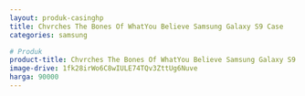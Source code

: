 ```yaml
---
layout: produk-casinghp
title: Chvrches The Bones Of WhatYou Believe Samsung Galaxy S9 Case
categories: samsung

# Produk
product-title: Chvrches The Bones Of WhatYou Believe Samsung Galaxy S9 Case
image-drive: 1fk28irWo6C8wIULE74TQv3ZttUg6Nuve
harga: 90000
---
```


